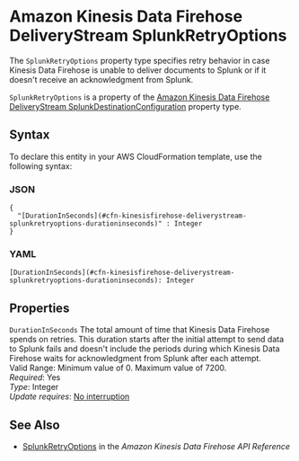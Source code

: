 # Amazon Kinesis Data Firehose DeliveryStream SplunkRetryOptions<a name="aws-properties-kinesisfirehose-deliverystream-splunkretryoptions"></a>

<a name="aws-properties-kinesisfirehose-deliverystream-splunkretryoptions-description"></a>The `SplunkRetryOptions` property type specifies retry behavior in case Kinesis Data Firehose is unable to deliver documents to Splunk or if it doesn't receive an acknowledgment from Splunk\.

<a name="aws-properties-kinesisfirehose-deliverystream-splunkretryoptions-inheritance"></a> `SplunkRetryOptions` is a property of the [Amazon Kinesis Data Firehose DeliveryStream SplunkDestinationConfiguration](aws-properties-kinesisfirehose-deliverystream-splunkdestinationconfiguration.md) property type\.

## Syntax<a name="aws-properties-kinesisfirehose-deliverystream-splunkretryoptions-syntax"></a>

To declare this entity in your AWS CloudFormation template, use the following syntax:

### JSON<a name="aws-properties-kinesisfirehose-deliverystream-splunkretryoptions-syntax.json"></a>

```
{
  "[DurationInSeconds](#cfn-kinesisfirehose-deliverystream-splunkretryoptions-durationinseconds)" : Integer
}
```

### YAML<a name="aws-properties-kinesisfirehose-deliverystream-splunkretryoptions-syntax.yaml"></a>

```
[DurationInSeconds](#cfn-kinesisfirehose-deliverystream-splunkretryoptions-durationinseconds): Integer
```

## Properties<a name="aws-properties-kinesisfirehose-deliverystream-splunkretryoptions-properties"></a>

`DurationInSeconds`  <a name="cfn-kinesisfirehose-deliverystream-splunkretryoptions-durationinseconds"></a>
The total amount of time that Kinesis Data Firehose spends on retries\. This duration starts after the initial attempt to send data to Splunk fails and doesn't include the periods during which Kinesis Data Firehose waits for acknowledgment from Splunk after each attempt\.  
Valid Range: Minimum value of 0\. Maximum value of 7200\.  
 *Required*: Yes  
 *Type*: Integer  
 *Update requires*: [No interruption](using-cfn-updating-stacks-update-behaviors.md#update-no-interrupt) 

## See Also<a name="aws-properties-kinesisfirehose-deliverystream-splunkretryoptions-seealso"></a>
+ [SplunkRetryOptions](https://docs.aws.amazon.com/firehose/latest/APIReference/API_SplunkRetryOptions.html) in the *Amazon Kinesis Data Firehose API Reference*